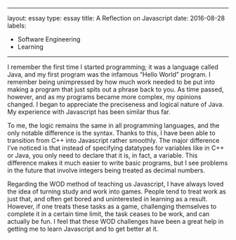 
---
layout: essay
type: essay
title: A Reflection on Javascript
date: 2016-08-28
labels:
  - Software Engineering
  - Learning
---

I remember the first time I started programming; it was a language called Java, and my first program was the infamous “Hello World” program. I remember being unimpressed by how much work needed to be put into making a program that just spits out a phrase back to you. As time passed, however, and as my programs became more complex, my opinions changed. I began to appreciate the preciseness and logical nature of Java. My experience with Javascript has been similar thus far. 

To me, the logic remains the same in all programming languages, and the only notable difference is the syntax. Thanks to this, I have been able to transition from C++ into Javascript rather smoothly. The major difference I’ve noticed is that instead of specifying datatypes for variables like in C++ or Java, you only need to declare that it is, in fact, a variable. This difference makes it much easier to write basic programs, but I see problems in the future that involve integers being treated as decimal numbers.

Regarding the WOD method of teaching us Javascript, I have always loved the idea of turning study and work into games.  People tend to treat work as just that, and often get bored and uninterested in learning as a result. However, if one treats these tasks as a game, challenging themselves to complete it in a certain time limit, the task ceases to be work, and can actually be fun. I feel that these WOD challenges have been a great help in getting me to learn Javascript and to get better at it.     
